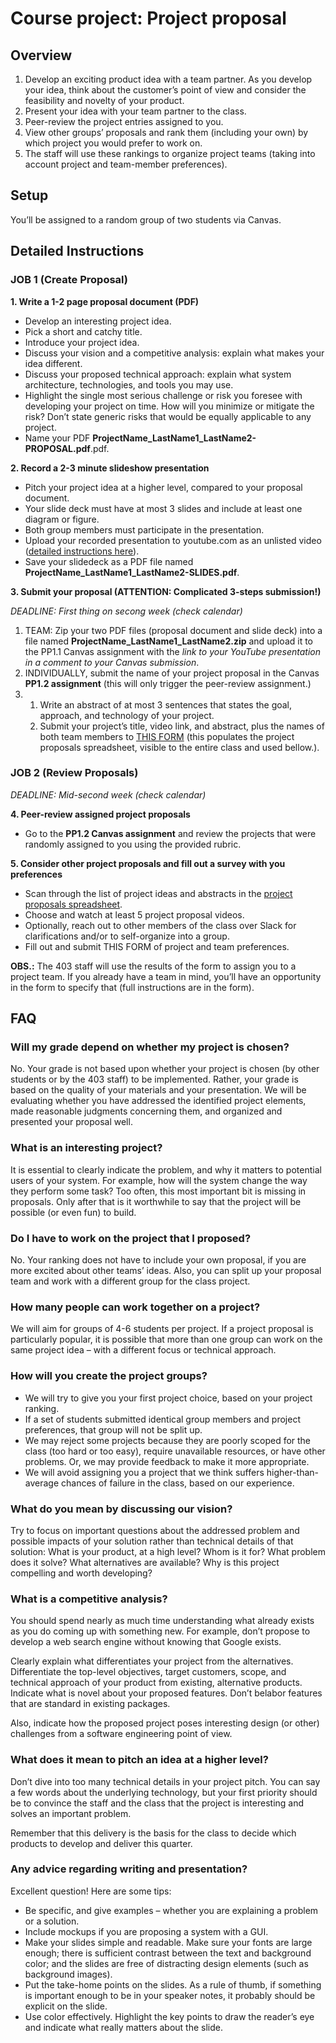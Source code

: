 # Course project: Project proposal


## Overview

  1. Develop an exciting product idea with a team partner. As you develop your idea, think about the customer’s point of view and consider the feasibility and novelty of your product. 
  2. Present your idea with your team partner to the class.
  3. Peer-review the project entries assigned to you.
  4. View other groups’ proposals and rank them (including your own) by which project you would prefer to work on.
  5. The staff will use these rankings to organize project teams (taking into account project and team-member preferences).

## Setup

You’ll be assigned to a random group of two students via Canvas.


## Detailed Instructions


### JOB 1 (Create Proposal)

**1. Write a 1-2 page proposal document (PDF)**

   - Develop an interesting project idea.
   - Pick a short and catchy title.
   - Introduce your project idea.
   - Discuss your vision and a competitive analysis: explain what makes your idea different.
   - Discuss your proposed technical approach: explain what system architecture, technologies, and tools you may use.
   - Highlight the single most serious challenge or risk you foresee with developing your project on time. How will you minimize or mitigate the risk? Don’t state generic risks that would be equally applicable to any project.
   - Name your PDF **ProjectName_LastName1_LastName2-PROPOSAL.pdf**.pdf.


**2. Record a 2-3 minute slideshow presentation**

   - Pitch your project idea at a higher level, compared to your proposal document.
   - Your slide deck must have at most 3 slides and include at least one diagram or figure.
   - Both group members must participate in the presentation.
   - Upload your recorded presentation to youtube.com as an unlisted video ([detailed instructions here](https://docs.google.com/document/d/1KdQifTAPBs_0lvmir2jkEBJZFJVxwq8ehWidRF-B9wQ/edit)).
   - Save your slidedeck as a PDF file named **ProjectName_LastName1_LastName2-SLIDES.pdf**.


**3. Submit your proposal (ATTENTION: Complicated 3-steps submission!)**

*DEADLINE: First thing on secong week (check calendar)*

   1. TEAM: Zip your two PDF files (proposal document and slide deck) into a file named **ProjectName_LastName1_LastName2.zip** and upload it to the PP1.1 Canvas assignment with the *link to your YouTube presentation in a comment to your Canvas submission*.
   2. INDIVIDUALLY, submit the name of your project proposal in the Canvas **PP1.2 assignment** (this will only trigger the peer-review assignment.)
   3. 1. Write an abstract of at most 3 sentences that states the goal, approach, and technology of your project.
      2. Submit your project’s title, video link, and abstract, plus the names of both team members to [THIS FORM](https://forms.gle/Cp6KsbLVNy5QmpiF9) (this populates the project proposals spreadsheet, visible to the entire class and used bellow.).


### JOB 2 (Review Proposals)

*DEADLINE: Mid-second week (check calendar)*

**4. Peer-review assigned project proposals**

   - Go to the **PP1.2 Canvas assignment** and review the projects that were randomly assigned to you using the provided rubric.


**5. Consider other project proposals and fill out a survey with you preferences**

   - Scan through the list of project ideas and abstracts in the [project proposals spreadsheet](https://docs.google.com/spreadsheets/d/1TwdeEw8cHM9AzTctABmiBSfZNVB8J-HyGhdnBkvV94U/).
   - Choose and watch at least 5 project proposal videos. 
   - Optionally, reach out to other members of the class over Slack for clarifications and/or to self-organize into a group.
   - Fill out and submit THIS FORM of project and team preferences.

   **OBS.:** The 403 staff will use the results of the form to assign you to a project team. If you already have a team in mind, you’ll have an opportunity in the form to specify that (full instructions are in the form).



## FAQ

### Will my grade depend on whether my project is chosen?

No. Your grade is not based upon whether your project is chosen (by other students or by the 403 staff) to be implemented. Rather, your grade is based on the quality of your materials and your presentation. We will be evaluating whether you have addressed the identified project elements, made reasonable judgments concerning them, and organized and presented your proposal well.

### What is an interesting project?

It is essential to clearly indicate the problem, and why it matters to potential users of your system. For example, how will the system change the way they perform some task? Too often, this most important bit is missing in proposals. Only after that is it worthwhile to say that the project will be possible (or even fun) to build.

### Do I have to work on the project that I proposed?

No. Your ranking does not have to include your own proposal, if you are more excited about other teams’ ideas. Also, you can split up your proposal team and work with a different group for the class project.

### How many people can work together on a project?

We will aim for groups of 4-6 students per project. If a project proposal is particularly popular, it is possible that more than one group can work on the same project idea – with a different focus or technical approach.

### How will you create the project groups?

   - We will try to give you your first project choice, based on your project ranking.
   - If a set of students submitted identical group members and project preferences, that group will not be split up.
   - We may reject some projects because they are poorly scoped for the class (too hard or too easy), require unavailable resources, or have other problems. Or, we may provide feedback to make it more appropriate.
   - We will avoid assigning you a project that we think suffers higher-than-average chances of failure in the class, based on our experience.

### What do you mean by discussing our vision?

Try to focus on important questions about the addressed problem and possible impacts of your solution rather than technical details of that solution: What is your product, at a high level? Whom is it for? What problem does it solve? What alternatives are available? Why is this project compelling and worth developing?

### What is a competitive analysis?

You should spend nearly as much time understanding what already exists as you do coming up with something new. For example, don’t propose to develop a web search engine without knowing that Google exists.

Clearly explain what differentiates your project from the alternatives. Differentiate the top-level objectives, target customers, scope, and technical approach of your product from existing, alternative products. Indicate what is novel about your proposed features. Don’t belabor features that are standard in existing packages.

Also, indicate how the proposed project poses interesting design (or other) challenges from a software engineering point of view.

### What does it mean to pitch an idea at a higher level?

Don’t dive into too many technical details in your project pitch. You can say a few words about the underlying technology, but your first priority should be to convince the staff and the class that the project is interesting and solves an important problem.

Remember that this delivery is the basis for the class to decide which products to develop and deliver this quarter.

### Any advice regarding writing and presentation?

Excellent question! Here are some tips:

   - Be specific, and give examples – whether you are explaining a problem or a solution.
   - Include mockups if you are proposing a system with a GUI.
   - Make your slides simple and readable. Make sure your fonts are large enough; there is sufficient contrast between the text and background color; and the slides are free of distracting design elements (such as background images).
   - Put the take-home points on the slides. As a rule of thumb, if something is important enough to be in your speaker notes, it probably should be explicit on the slide.
   - Use color effectively. Highlight the key points to draw the reader’s eye and indicate what really matters about the slide.
